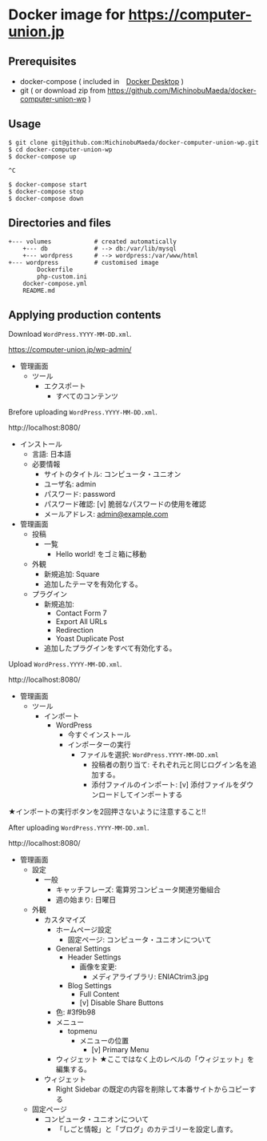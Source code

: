 # Docker image for https://computer-union.jp

## Prerequisites

- docker-compose ( included in　[Docker Desktop](https://www.docker.com/products/docker-desktop/) )
- git ( or download zip from https://github.com/MichinobuMaeda/docker-computer-union-wp )

## Usage

```
$ git clone git@github.com:MichinobuMaeda/docker-computer-union-wp.git
$ cd docker-computer-union-wp
$ docker-compose up

^C

$ docker-compose start
$ docker-compose stop
$ docker-compose down
```

## Directories and files

```
+--- volumes            # created automatically
    +--- db             # --> db:/var/lib/mysql
    +--- wordpress      # --> wordpress:/var/www/html
+--- wordpress          # customised image
        Dockerfile
        php-custom.ini
    docker-compose.yml
    README.md
```

## Applying production contents

Download ``WordPress.YYYY-MM-DD.xml``.

https://computer-union.jp/wp-admin/

- 管理画面
    - ツール
        - エクスポート
            - すべてのコンテンツ

Brefore uploading ``WordPress.YYYY-MM-DD.xml``.

http://localhost:8080/

- インストール
    - 言語: 日本語
    - 必要情報
        - サイトのタイトル: コンピュータ・ユニオン
        - ユーザ名: admin
        - パスワード: password
        - パスワード確認: [v] 脆弱なパスワードの使用を確認
        - メールアドレス: admin@example.com
- 管理画面
    - 投稿
        - 一覧
            - Hello world! をゴミ箱に移動
    - 外観
        - 新規追加: Square
        - 追加したテーマを有効化する。
    - プラグイン
        - 新規追加:
            - Contact Form 7
            - Export All URLs
            - Redirection
            - Yoast Duplicate Post
        - 追加したプラグインをすべて有効化する。

Upload ``WordPress.YYYY-MM-DD.xml``.

http://localhost:8080/

- 管理画面
    - ツール
        - インポート
            - WordPress
                - 今すぐインストール
                - インポーターの実行
                    - ファイルを選択: ``WordPress.YYYY-MM-DD.xml``
                        - 投稿者の割り当て: それぞれ元と同じログイン名を追加する。
                        - 添付ファイルのインポート: [v] 添付ファイルをダウンロードしてインポートする

★インポートの実行ボタンを2回押さないように注意すること!!

After uploading ``WordPress.YYYY-MM-DD.xml``.

http://localhost:8080/

- 管理画面
    - 設定
        - 一般
            - キャッチフレーズ: 電算労コンピュータ関連労働組合
            - 週の始まり: 日曜日
    - 外観
        - カスタマイズ
            - ホームページ設定
                - 固定ページ: コンピュータ・ユニオンについて
            - General Settings
                - Header Settings
                    - 画像を変更:
                        - メディアライブラリ: ENIACtrim3.jpg
                - Blog Settings
                    - Full Content
                    - [v] Disable Share Buttons
            - 色: #3f9b98
            - メニュー
                - topmenu
                    - メニューの位置
                        - [v] Primary Menu
            - ウィジェット ★ここではなく上のレベルの「ウィジェット」を編集する。
        - ウィジェット
            - Right Sidebar の既定の内容を削除して本番サイトからコピーする
    - 固定ページ
        - コンピュータ・ユニオンについて
            - 「しごと情報」と「ブログ」のカテゴリーを設定し直す。
